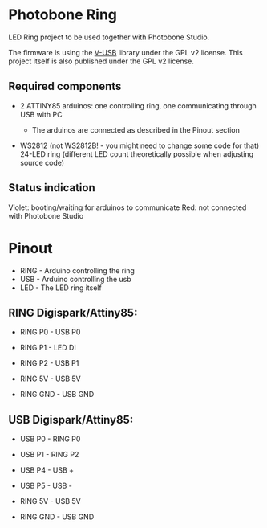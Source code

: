 # Photobone Ring
LED Ring project to be used together with Photobone Studio.

The firmware is using the [V-USB](https://www.obdev.at/products/vusb/index.html) library under the GPL v2 license. This project itself is also published under the GPL v2 license.

## Required components
* 2 ATTINY85 arduinos: one controlling ring, one communicating through USB with PC
	* The arduinos are connected as described in the Pinout section

* WS2812 (not WS2812B! - you might need to change some code for that) 24-LED ring (different LED count theoretically possible when adjusting source code)

## Status indication
Violet: booting/waiting for arduinos to communicate
Red: not connected with Photobone Studio

# Pinout
* RING - Arduino controlling the ring
* USB - Arduino controlling the usb
* LED - The LED ring itself

## RING Digispark/Attiny85:
* RING P0 - USB P0
* RING P1 - LED DI
* RING P2 - USB P1

* RING 5V - USB 5V
* RING GND - USB GND

## USB Digispark/Attiny85:
* USB P0 - RING P0
* USB P1 - RING P2
* USB P4 - USB +
* USB P5 - USB -

* RING 5V - USB 5V
* RING GND - USB GND
